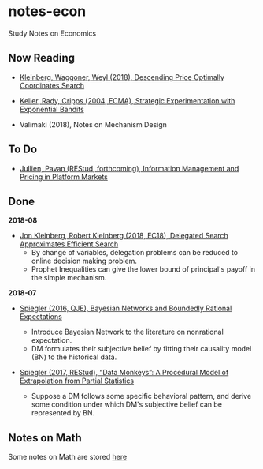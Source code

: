 # notes-econ
Study Notes on Economics

## Now Reading
- [Kleinberg, Waggoner, Weyl (2018), Descending Price Optimally Coordinates Search](https://papers.ssrn.com/sol3/papers.cfm?abstract_id=2753858)

- [Keller, Rady, Cripps (2004, ECMA), Strategic Experimentation with Exponential Bandits](https://onlinelibrary.wiley.com/doi/pdf/10.1111/j.1468-0262.2005.00564.x)

- Valimaki (2018), Notes on Mechanism Design

## To Do
- [Jullien, Pavan (REStud, forthcoming), Information Management and Pricing in Platform Markets](https://academic.oup.com/restud/advance-article-abstract/doi/10.1093/restud/rdy040/5062616?redirectedFrom=fulltext)

## Done

**2018-08**
- [Jon Kleinberg, Robert Kleinberg (2018, EC18), Delegated Search Approximates Efficient Search](https://dl.acm.org/citation.cfm?id=3219205)
  - By change of variables, delegation problems can be reduced to online decision making problem.
  - Prophet Inequalities can give the lower bound of principal's payoff in the simple mechanism.

**2018-07**
- [Spiegler (2016, QJE), Bayesian Networks and Boundedly Rational Expectations](https://academic.oup.com/qje/article-abstract/131/3/1243/2461139?redirectedFrom=PDF)

  - Introduce Bayesian Network to the literature on nonrational expectation.
  - DM formulates their subjective belief by fitting their causality model (BN) to the historical data.

- [Spiegler (2017, REStud), “Data Monkeys”: A Procedural Model of Extrapolation from Partial Statistics](https://academic.oup.com/restud/article-abstract/84/4/1818/2929388)

  - Suppose a DM follows some specific behavioral pattern, and derive some condition under which DM's subjective belief can be represented by BN.

## Notes on Math
Some notes on Math are stored [here](./notes-math)

